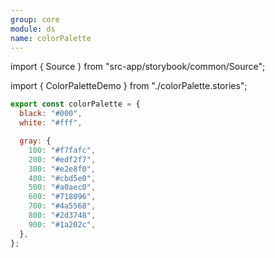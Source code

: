```yaml
---
group: core
module: ds
name: colorPalette
---
```


import { Source } from "src-app/storybook/common/Source";

import { ColorPaletteDemo } from "./colorPalette.stories";

```js
export const colorPalette = {
  black: "#000",
  white: "#fff",

  gray: {
    100: "#f7fafc",
    200: "#edf2f7",
    300: "#e2e8f0",
    400: "#cbd5e0",
    500: "#a0aec0",
    600: "#718096",
    700: "#4a5568",
    800: "#2d3748",
    900: "#1a202c",
  },
};
```

<ColorPaletteDemo />

<Source path="src-core/ds/colorPalette.ts" />
